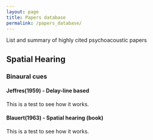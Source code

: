 ```yaml
---
layout: page
title: Papers database
permalink: /papers_database/
---
```


List and summary of highly cited psychoacoustic papers

## Spatial Hearing
### Binaural cues
#### Jeffres(1959) - Delay-line based
This is a test to see how it works.
#### Blauert(1963) - Spatial hearing (book)
This is a test to see how it works.

